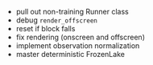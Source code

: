 * pull out non-training Runner class
* debug `render_offscreen`
* reset if block falls
* fix rendering (onscreen and offscreen)
* implement observation normalization
* master deterministic FrozenLake
